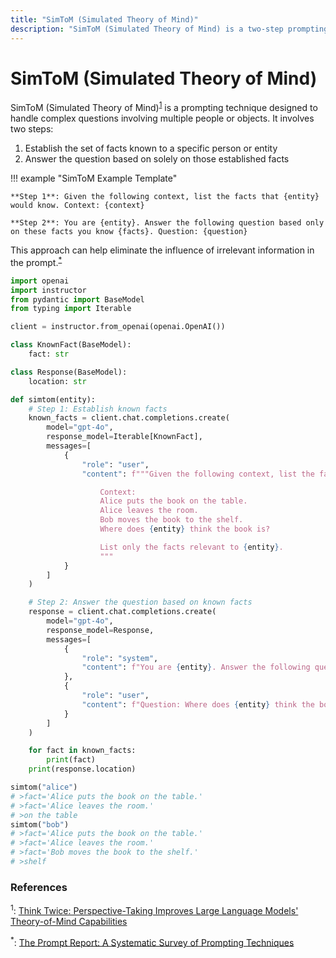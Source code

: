 ```yaml
---
title: "SimToM (Simulated Theory of Mind)"
description: "SimToM (Simulated Theory of Mind) is a two-step prompting technique that focuses on improving the LLM's handling of complex questions involving multiple people or objects"
---
```


# SimToM (Simulated Theory of Mind)

SimToM (Simulated Theory of Mind)<sup><a href="https://arxiv.org/abs/2311.10227">1</a></sup> is a prompting technique designed to handle complex questions involving multiple people or objects. It involves two steps:

1. Establish the set of facts known to a specific person or entity
2. Answer the question based on solely on those established facts

!!! example "SimToM Example Template"

    **Step 1**: Given the following context, list the facts that {entity} would know. Context: {context}

    **Step 2**: You are {entity}. Answer the following question based only on these facts you know {facts}. Question: {question}

This approach can help eliminate the influence of irrelevant information in the prompt.<sup><a href="https://arxiv.org/abs/2406.06608">\*</a></sup>

```python
import openai
import instructor
from pydantic import BaseModel
from typing import Iterable

client = instructor.from_openai(openai.OpenAI())

class KnownFact(BaseModel):
    fact: str

class Response(BaseModel):
    location: str

def simtom(entity):
    # Step 1: Establish known facts
    known_facts = client.chat.completions.create(
        model="gpt-4o",
        response_model=Iterable[KnownFact],
        messages=[
            {
                "role": "user",
                "content": f"""Given the following context, list the facts that {entity} would know:

                    Context:
                    Alice puts the book on the table.
                    Alice leaves the room.
                    Bob moves the book to the shelf.
                    Where does {entity} think the book is?

                    List only the facts relevant to {entity}.
                    """
            }
        ]
    )

    # Step 2: Answer the question based on known facts
    response = client.chat.completions.create(
        model="gpt-4o",
        response_model=Response,
        messages=[
            {
                "role": "system",
                "content": f"You are {entity}. Answer the following question based only on these facts you know: {" ".join([str(fact) for fact in known_facts])}"
            },
            {
                "role": "user",
                "content": f"Question: Where does {entity} think the book is?"
            }
        ]
    )

    for fact in known_facts:
        print(fact)
    print(response.location)

simtom("alice")
# >fact='Alice puts the book on the table.'
# >fact='Alice leaves the room.'
# >on the table
simtom("bob")
# >fact='Alice puts the book on the table.'
# >fact='Alice leaves the room.'
# >fact='Bob moves the book to the shelf.'
# >shelf
```

### References

<sup id="ref-1">1</sup>: [Think Twice: Perspective-Taking Improves Large Language Models' Theory-of-Mind Capabilities](https://arxiv.org/abs/2311.10227)

<sup id="ref-asterisk">\*</sup>: [The Prompt Report: A Systematic Survey of Prompting Techniques](https://arxiv.org/abs/2406.06608)
